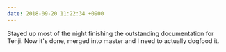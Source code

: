 ```yaml
---
date: 2018-09-20 11:22:34 +0900
---
```

Stayed up most of the night finishing the outstanding documentation for Tenji. Now it's done, merged into master and I need to actually dogfood it.
